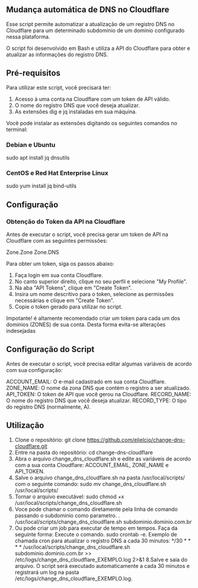 ## Mudança automática de DNS no Cloudflare
Esse script permite automatizar a atualização de um registro DNS no Cloudflare para um determinado subdomínio de um domínio configurado nessa plataforma.

O script foi desenvolvido em Bash e utiliza a API do Cloudflare para obter e atualizar as informações do registro DNS.

## Pré-requisitos
Para utilizar este script, você precisará ter:

1. Acesso à uma conta na Cloudflare com um token de API válido.
2. O nome do registro DNS que você deseja atualizar.
3. As extensões dig e jq instaladas em sua máquina.

Você pode instalar as extensões digitando os seguintes comandos no terminal:

### Debian e Ubuntu
sudo apt install jq dnsutils

### CentOS e Red Hat Enterprise Linux
sudo yum install jq bind-utils

## Configuração
### Obtenção do Token da API na Cloudflare
Antes de executar o script, você precisa gerar um token de API na Cloudflare com as seguintes permissões:

Zone.Zone
Zone.DNS

Para obter um token, siga os passos abaixo:

1. Faça login em sua conta Cloudflare.
2. No canto superior direito, clique no seu perfil e selecione "My Profile".
3. Na aba "API Tokens", clique em "Create Token".
4. Insira um nome descritivo para o token, selecione as permissões necessárias e clique em "Create Token".
5. Copie o token gerado para utilizar no script.

Impotante! é altamente recomendado criar um token para cada um dos dominios (ZONES) de sua conta. Desta forma evita-se alterações indesejadas

## Configuração do Script
Antes de executar o script, você precisa editar algumas variáveis de acordo com sua configuração:

ACCOUNT_EMAIL: O e-mail cadastrado em sua conta Cloudflare.
ZONE_NAME: O nome da zona DNS que contém o registro a ser atualizado.
API_TOKEN: O token de API que você gerou na Cloudflare.
RECORD_NAME: O nome do registro DNS que você deseja atualizar.
RECORD_TYPE: O tipo do registro DNS (normalmente, A).

## Utilização
1. Clone o repositório: git clone https://github.com/elielcio/change-dns-cloudflare.git
2. Entre na pasta do repositório: cd change-dns-cloudflare
3. Abra o arquivo change_dns_cloudflare.sh e edite as variáveis de acordo com a sua conta Cloudflare: ACCOUNT_EMAIL, ZONE_NAME e API_TOKEN.
4. Salve o arquivo change_dns_cloudflare.sh na pasta /usr/local/scripts/ com o seguinte comando: sudo mv change_dns_cloudflare.sh /usr/local/scripts/
5. Tornar o arquivo executável: sudo chmod +x /usr/local/scripts/change_dns_cloudflare.sh
6. Voce pode chamar o comando diretamente pela linha de comando passando o subdominio como parametro. . /usr/local/scripts/change_dns_cloudflare.sh subdominio.dominio.com.br
7. Ou pode criar um job para executar de tempo em tempos. Faça da seguinte forma: Execute o comando. sudo crontab -e. Exemplo de chamada cron para atualizar o registro DNS a cada 30 minutos:
*/30 * * * * /usr/local/scripts/change_dns_cloudflare.sh subdominio.dominio.com.br >> /etc/logs/change_dns_cloudflare_EXEMPLO.log 2>&1
8.Salve e saia do arquivo. O script será executado automaticamente a cada 30 minutos e registrará um log na pasta /etc/logs/change_dns_cloudflare_EXEMPLO.log.